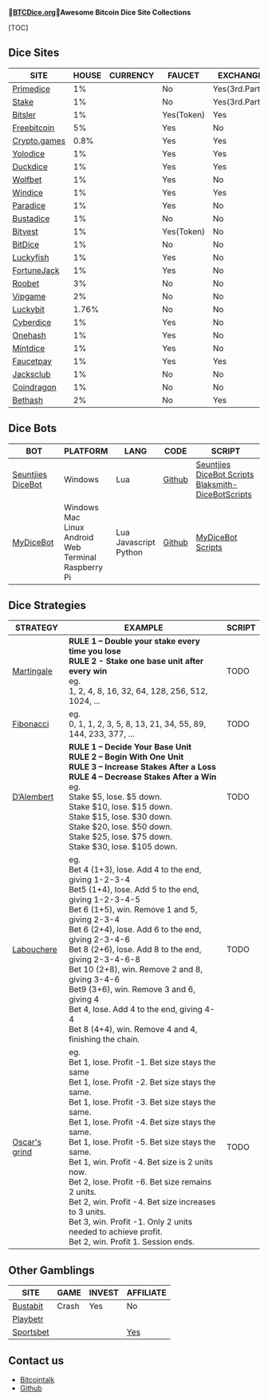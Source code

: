 **🎲[BTCDice.org](https://btcdice.org)🎲Awesome Bitcoin Dice Site Collections**

[TOC]

## Dice Sites
| SITE | HOUSE | CURRENCY |FAUCET |EXCHANGE | INVEST | RAKEBACK |AFFILIATE|
| --- | --- | --- | --- | --- | --- | --- | --- |
| [Primedice](https://primedice.com/?c=37b517eadb) | 1% || No | Yes(3rd.Party) | No |Yes|[Yes](https://primedice.com/?c=37b517eadb)|
| [Stake](https://stake.com/?c=34589cdbda) | 1% || No | Yes(3rd.Party) | No |Yes|[Yes](https://stake.com/?c=34589cdbda)|
| [Bitsler](https://www.bitsler.com/?ref=btcdiceorg) | 1% || Yes(Token) | Yes | No |Yes|[Yes](https://www.bitsler.com/?ref=btcdiceorg)|
| [Freebitcoin](https://freebitco.in/?r=38146355) | 5% || Yes |No| Yes | No |[Yes](https://freebitco.in/?r=38146355)|
| [Crypto.games](https://crypto.games?i=ouVsFM9oV6) | 0.8% || Yes | Yes |No|No|[Yes](https://crypto.games?i=ouVsFM9oV6)|
| [Yolodice](https://yolodice.com/r?9iZL-2ZPG) | 1% || Yes | Yes | Yes |Yes|[Yes](https://yolodice.com/r?9iZL-2ZPG)|
| [Duckdice](https://duckdice.io/?c=a5812eed82) | 1% || Yes | Yes |No|No|[Yes](https://duckdice.io/?c=a5812eed82)|
| [Wolfbet](https://wolf.bet?c=btcdice) | 1% || Yes | No |No|Yes|[Yes](https://wolf.bet?c=btcdice)|
| [Windice](https://windice.io/?r=btcdiceorg) | 1% ||Yes|Yes| No | No |[Yes](https://windice.io/?r=btcdiceorg)|
| [Paradice](https://paradice.in/?c=btcdice) | 1% || Yes |No|No| Yes |[Yes](https://paradice.in/?c=btcdice)|
| [Bustadice](https://bustadice.com) | 1% || No | No | Yes |No|No|
| [Bitvest](https://bitvest.io?r=148711) | 1% || Yes(Token) | No | Yes |No|[Yes](https://bitvest.io?r=148711)|
|[BitDice](https://www.bitdice.me/?r=78164)|1%||No|No|No|No|[Yes](https://www.bitdice.me/?r=78164)|
|[Luckyfish](https://luckyfish.io/?c=btcdiceorg)|1%||Yes|No|No|Yes|[Yes](https://luckyfish.io/?c=btcdiceorg)|
|[FortuneJack](https://fortunejack.com)|1%||Yes|No|No|No|No|
|[Roobet](https://roobet.com/?ref=btcdiceorg)|3%||No|No|No|No|[Yes](https://roobet.com/?ref=btcdiceorg)|
|[Vipgame](https://vipgame.io?code=UPPM5YFTXDWH)|2%||No|No|No|No|[Yes](https://vipgame.io?code=UPPM5YFTXDWH)|
|[Luckybit](https://luckyb.it)|1.76%||No|No|No|No|No|
|[Cyberdice](https://www.cyberdice.net/?ap=872a5a69ccd94f66ba2821)|1%||Yes|No|No|No|[Yes](https://www.cyberdice.net/?ap=872a5a69ccd94f66ba2821)|
|[Onehash](www.onehash.com/?ap=872a5a69ccd94f66ba2821)|1%||Yes|No|No|No|[Yes](www.onehash.com/?ap=872a5a69ccd94f66ba2821)|
|[Mintdice](https://mintdice.com/ref/btcdiceorg)|1%||Yes|No|Yes|No|[Yes](https://mintdice.com/ref/btcdiceorg)|
|[Faucetpay](https://faucetpay.io/?r=382030)|1%||Yes|Yes|No|No|[Yes](https://faucetpay.io/?r=382030)|
|[Jacksclub](https://jacksclub.io?r=~btcdiceorg)|1%||No|No|No|No|[Yes](https://jacksclub.io?r=~btcdiceorg)|
|[Coindragon](https://coindragon.com/ref/btcdiceorg)|1%||No|No|No|Yes|[Yes](https://coindragon.com/ref/btcdiceorg)|
|[Bethash](http://bethash.net/?ref=tbtmyqj1355o)|2%||No|Yes|Yes|No|[Yes](http://bethash.net/?ref=tbtmyqj1355o)|

## Dice Bots

| BOT | PLATFORM | LANG |CODE|SCRIPT|
| --- | --- | --- | ---| ---|
| [Seuntjies DiceBot](https://bot.seuntjie.com) | Windows | Lua |[Github](https://github.com/Seuntjie900/DiceBot)|[Seuntjies DiceBot Scripts](https://bot.seuntjie.com/Scripts.aspx)<br/>[Blaksmith-DiceBotScripts](https://github.com/Blaksmith/DiceBotScripts)<br/>|
| [MyDiceBot](https://mydicebot.com) | Windows<br/>Mac<br/>Linux<br/>Android<br/>Web<br/>Terminal<br/>Raspberry Pi<br/> | Lua<br/>Javascript<br/>Python<br/> |[Github](https://github.com/mydicebot/mydicebot.github.io)|[MyDiceBot Scripts](https://gist.github.com/mydicebot)|

## Dice Strategies

|STRATEGY|EXAMPLE|SCRIPT|
|---|---|---|
|[Martingale](https://en.wikipedia.org/wiki/Martingale_(betting_system))|**RULE 1 – Double your stake every time you lose** <br/>**RULE 2 - Stake one base unit after every win**<br/>eg. <br/>1, 2, 4, 8, 16, 32, 64, 128, 256, 512, 1024, ...<br/>|TODO|
|[Fibonacci](https://en.wikipedia.org/wiki/Fibonacci_number)|eg.<br />0, 1, 1, 2, 3, 5, 8, 13, 21, 34, 55, 89, 144, 233, 377, ...<br/>|TODO|
|[D’Alembert](https://en.wikipedia.org/wiki/Gambler%27s_fallacy)|**RULE 1 – Decide Your Base Unit**<br/>**RULE 2 – Begin With One Unit**<br/>**RULE 3 – Increase Stakes After a Loss**<br/>**RULE 4 – Decrease Stakes After a Win**<br/>eg. <br/>Stake $5, lose. $5 down. <br/>Stake $10, lose. $15 down. <br/>Stake $15, lose. $30 down. <br/>Stake $20, lose. $50 down. <br/>Stake $25, lose. $75 down. <br/>Stake $30, lose. $105 down.<br/>|TODO|
|[Labouchere](https://en.wikipedia.org/wiki/Labouchère_system)|eg.<br/>Bet 4 (1+3), lose. Add 4 to the end, giving 1-2-3-4 <br/>Bet ​5 (1+4), lose. Add 5 to the end, giving 1-2-3-4-5 <br/>Bet ​6 (1+5), win. Remove 1 and 5, giving 2-3-4 <br/>Bet ​6 (2+4), lose. Add 6 to the end, giving 2-3-4-6 <br/>Bet ​8 (2+6), lose. Add 8 to the end, giving 2-3-4-6-8 <br/>Bet ​10 (2+8), win. Remove 2 and 8, giving 3-4-6 <br/>Bet ​9 (3+6), win. Remove 3 and 6, giving 4 <br/>Bet ​4, lose. Add 4 to the end, giving 4-4 <br/>Bet ​8 (4+4), win. Remove 4 and 4, finishing the chain.<br/>|TODO|
|[Oscar's grind](https://en.wikipedia.org/wiki/Oscar%27s_grind)|eg.<br />Bet 1, lose. Profit -1. Bet size stays the same<br />Bet 1, lose. Profit -2. Bet size stays the same.<br />Bet 1, lose. Profit -3. Bet size stays the same.<br />Bet 1, lose. Profit -4. Bet size stays the same.<br />Bet 1, lose. Profit -5. Bet size stays the same.<br />Bet 1, win. Profit -4. Bet size is 2 units now.<br />Bet 2, lose. Profit -6. Bet size remains 2 units.<br />Bet 2, win. Profit -4. Bet size increases to 3 units.<br />Bet 3, win. Profit -1. Only 2 units needed to achieve profit.<br />Bet 2, win. Profit 1. Session ends.|TODO|

## Other Gamblings

| SITE                             |GAME| INVEST |AFFILIATE|
| -------------------------------- |---| ---------- |---|
| [Bustabit](https://bustabit.com) |Crash|Yes|No|
|[Playbetr](https://www.playbetr.com?r=6599)||||
|[Sportsbet](https://sportsbet.io)|||[Yes](https://partners_click.sportsbet.io/?serial=4024&creative_id=1066&anid=)|

## Contact us

* [Bitcointalk](https://bitcointalk.org/index.php?topic=5256106.0)
* [Github](https://github.com/btcdice-org/btcdice.org/issues)
